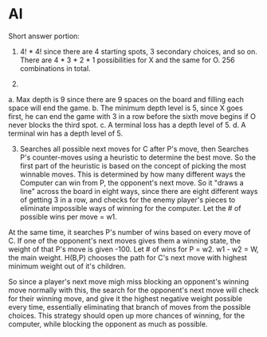 # AI

Short answer portion:
 1. 4! * 4! since there are 4 starting spots, 3 secondary choices, and so on. There are 4 * 3 * 2 * 1 possibilities for X and the same for O. 256 combinations in total.
 
 2.
  a. Max depth is 9 since there are 9 spaces on the board and filling each space will end the game.
  b. The minimum depth level is 5, since X goes first, he can end the game with 3 in a row before the sixth move begins if O never blocks the third spot.
  c. A terminal loss has a depth level of 5.
  d. A terminal win has a depth level of 5.
  
  3. Searches all possible next moves for C after P's move, then Searches P's counter-moves using a heuristic to determine the best move. 
  So the first part of the heuristic is based on the concept of picking the most winnable moves. 
  This is determined by how many different ways the Computer can win from P, the opponent's next move. So it "draws a line" across the board in eight ways, since there are eight different ways of getting 3 in a row, and checks for the enemy player's pieces to eliminate impossible ways of winning for the computer. Let the # of possible wins per move = w1. 
  
  At the same time, it searches P's number of wins based on every move of C. If one of the opponent's next moves gives them a winning state, the weight of that P's move is given -100.  Let # of wins for P = w2. w1 - w2 = W, the main weight.
  H(B,P) chooses the path for C's next move with highest minimum weight out of it's children.
 
 So since a player's next move migh miss blocking an opponent's winning move normally with this, the search for the opponent's next move will check for their winning move, and give it the highest negative weight possible every time, essentially eliminating that branch of moves from the possible choices.
 This strategy should open up more chances of winning, for the computer, while blocking the opponent as much as possible.
